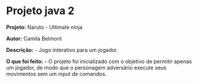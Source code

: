 # Projeto java 2

<b>Projeto:</b> Naruto - Ultimate ninja

<b>Autor:</b> Camila Belmont

<b>Descrição:</b>
      - Jogo interativo para um jogador.

<b>O que foi feito:</b>
      - O projeto foi inicializado com o objetivo de permitir apenas um jogador, de modo que o personagem adversário execute seus movimentos sem um input de comandos. 

